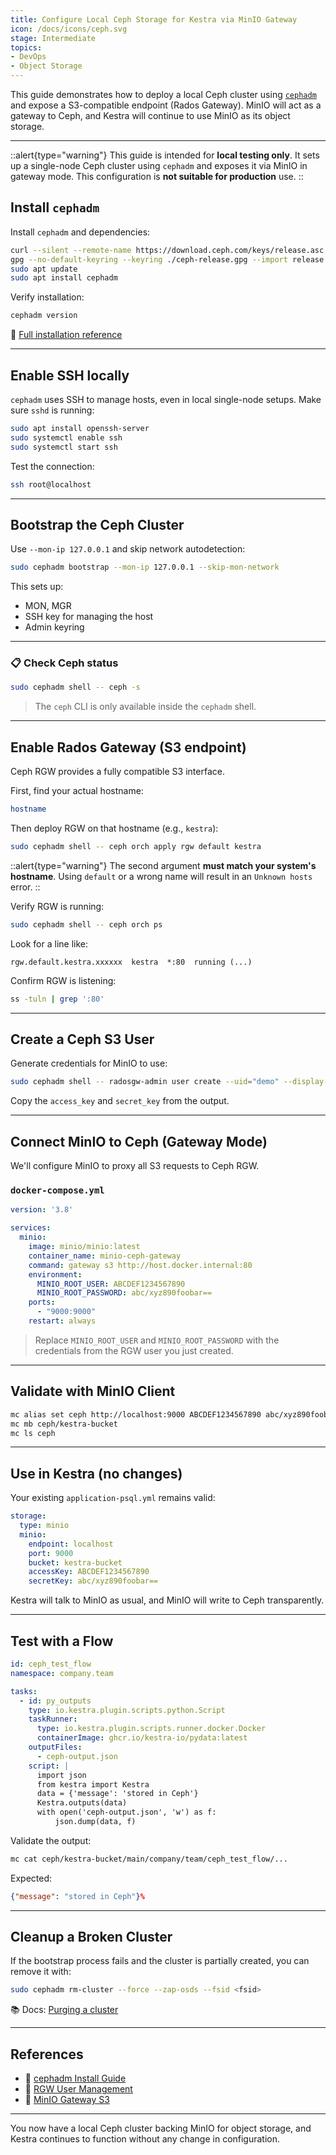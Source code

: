 ```yaml
---
title: Configure Local Ceph Storage for Kestra via MinIO Gateway
icon: /docs/icons/ceph.svg
stage: Intermediate
topics:
- DevOps
- Object Storage
---
```


This guide demonstrates how to deploy a local Ceph cluster using [`cephadm`](https://docs.ceph.com/en/latest/cephadm/) and expose a S3-compatible endpoint (Rados Gateway).
MinIO will act as a gateway to Ceph, and Kestra will continue to use MinIO as its object storage.

---

::alert{type="warning"}
This guide is intended for **local testing only**. It sets up a single-node Ceph cluster using `cephadm` and exposes it via MinIO in gateway mode. This configuration is **not suitable for production** use.
::

## Install `cephadm`

Install `cephadm` and dependencies:

```sh
curl --silent --remote-name https://download.ceph.com/keys/release.asc
gpg --no-default-keyring --keyring ./ceph-release.gpg --import release.asc
sudo apt update
sudo apt install cephadm
```

Verify installation:

```sh
cephadm version
```

🔗 [Full installation reference](https://docs.ceph.com/en/latest/cephadm/install/#installing-cephadm)

---

## Enable SSH locally

`cephadm` uses SSH to manage hosts, even in local single-node setups. Make sure `sshd` is running:

```sh
sudo apt install openssh-server
sudo systemctl enable ssh
sudo systemctl start ssh
```

Test the connection:

```sh
ssh root@localhost
```

---

## Bootstrap the Ceph Cluster

Use `--mon-ip 127.0.0.1` and skip network autodetection:

```sh
sudo cephadm bootstrap --mon-ip 127.0.0.1 --skip-mon-network
```

This sets up:

- MON, MGR
- SSH key for managing the host
- Admin keyring

---

### 📋 Check Ceph status

```sh
sudo cephadm shell -- ceph -s
```

> The `ceph` CLI is only available inside the `cephadm` shell.

---

## Enable Rados Gateway (S3 endpoint)

Ceph RGW provides a fully compatible S3 interface.

First, find your actual hostname:

```sh
hostname
```

Then deploy RGW on that hostname (e.g., `kestra`):

```sh
sudo cephadm shell -- ceph orch apply rgw default kestra
```

::alert{type="warning"}
The second argument **must match your system's hostname**. Using `default` or a wrong name will result in an `Unknown hosts` error.
::

Verify RGW is running:

```sh
sudo cephadm shell -- ceph orch ps
```

Look for a line like:

```
rgw.default.kestra.xxxxxx  kestra  *:80  running (...)
```

Confirm RGW is listening:

```sh
ss -tuln | grep ':80'
```

---

## Create a Ceph S3 User

Generate credentials for MinIO to use:

```sh
sudo cephadm shell -- radosgw-admin user create --uid="demo" --display-name="Demo User"
```

Copy the `access_key` and `secret_key` from the output.

---

## Connect MinIO to Ceph (Gateway Mode)

We'll configure MinIO to proxy all S3 requests to Ceph RGW.

### `docker-compose.yml`

```yaml
version: '3.8'

services:
  minio:
    image: minio/minio:latest
    container_name: minio-ceph-gateway
    command: gateway s3 http://host.docker.internal:80
    environment:
      MINIO_ROOT_USER: ABCDEF1234567890
      MINIO_ROOT_PASSWORD: abc/xyz890foobar==
    ports:
      - "9000:9000"
    restart: always
```

> Replace `MINIO_ROOT_USER` and `MINIO_ROOT_PASSWORD` with the credentials from the RGW user you just created.

---

## Validate with MinIO Client

```sh
mc alias set ceph http://localhost:9000 ABCDEF1234567890 abc/xyz890foobar==
mc mb ceph/kestra-bucket
mc ls ceph
```

---

## Use in Kestra (no changes)

Your existing `application-psql.yml` remains valid:

```yaml
storage:
  type: minio
  minio:
    endpoint: localhost
    port: 9000
    bucket: kestra-bucket
    accessKey: ABCDEF1234567890
    secretKey: abc/xyz890foobar==
```

Kestra will talk to MinIO as usual, and MinIO will write to Ceph transparently.

---

## Test with a Flow

```yaml
id: ceph_test_flow
namespace: company.team

tasks:
  - id: py_outputs
    type: io.kestra.plugin.scripts.python.Script
    taskRunner:
      type: io.kestra.plugin.scripts.runner.docker.Docker
      containerImage: ghcr.io/kestra-io/pydata:latest
    outputFiles:
      - ceph-output.json
    script: |
      import json
      from kestra import Kestra
      data = {'message': 'stored in Ceph'}
      Kestra.outputs(data)
      with open('ceph-output.json', 'w') as f:
          json.dump(data, f)
```

Validate the output:

```sh
mc cat ceph/kestra-bucket/main/company/team/ceph_test_flow/...
```

Expected:

```json
{"message": "stored in Ceph"}%
```

---

## Cleanup a Broken Cluster

If the bootstrap process fails and the cluster is partially created, you can remove it with:

```sh
sudo cephadm rm-cluster --force --zap-osds --fsid <fsid>
```

📚 Docs: [Purging a cluster](https://docs.ceph.com/en/latest/cephadm/operations/#purging-a-cluster)

---

## References

- 🧰 [cephadm Install Guide](https://docs.ceph.com/en/latest/cephadm/install/)
- 🔐 [RGW User Management](https://docs.ceph.com/en/latest/radosgw/admin/#user-management)
- 🎯 [MinIO Gateway S3](https://docs.min.io/docs/minio-gateway-for-s3.html)

---

You now have a local Ceph cluster backing MinIO for object storage, and Kestra continues to function without any change in configuration.
